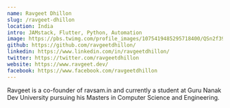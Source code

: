 ```yaml
---
name: Ravgeet Dhillon
slug: /ravgeet-dhillon
location: India
intro: JAMstack, Flutter, Python, Automation
image: https://pbs.twimg.com/profile_images/1075419485295718400/QSn2f39s_400x400.jpg
github: https://github.com/ravgeetdhillon/
linkedin: https://www.linkedin.com/in/ravgeetdhillon/
twitter: https://twitter.com/ravgeetdhillon
website: https://www.ravgeet.dev/
facebook: https://www.facebook.com/ravgeetdhillon
---
```


Ravgeet is a co-founder of ravsam.in and currently a student at Guru Nanak Dev University pursuing his Masters in Computer Science and Engineering.
